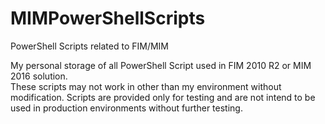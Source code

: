 # MIMPowerShellScripts
PowerShell Scripts related to FIM/MIM

My personal storage of all PowerShell Script used in FIM 2010 R2 or MIM 2016 solution.<br/>
These scripts may not work in other than my environment without modification.
Scripts are provided only for testing and are not intend to be used in production environments without further testing.
